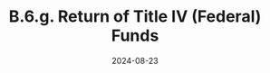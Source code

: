---
slug: /pages/vi-policies-for-middlebury-institute-online/vi-b-academic-policies/b-6-unavailability/b-6-g-return-of-title-iv
title: B.6.g. Return of Title IV (Federal) Funds
date: 2024-08-23
---